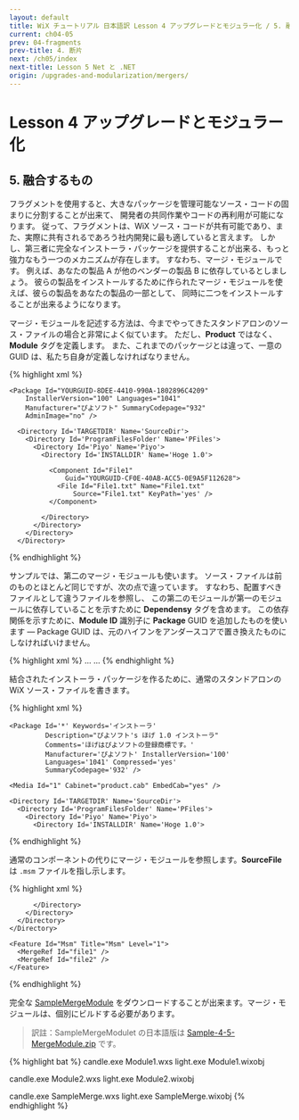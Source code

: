 ```yaml
---
layout: default
title: WiX チュートリアル 日本語訳 Lesson 4 アップグレードとモジュラー化 / 5. 融合するもの
current: ch04-05
prev: 04-fragments
prev-title: 4. 断片
next: /ch05/index
next-title: Lesson 5 Net と .NET
origin: /upgrades-and-modularization/mergers/
---
```

# Lesson 4 アップグレードとモジュラー化

## 5. 融合するもの

フラグメントを使用すると、大きなパッケージを管理可能なソース・コードの固まりに分割することが出来て、
開発者の共同作業やコードの再利用が可能になります。
従って、フラグメントは、WiX ソース・コードが共有可能であり、また、実際に共有されるであろう社内開発に最も適していると言えます。
しかし、第三者に完全なインストーラ・パッケージを提供することが出来る、もっと強力なもう一つのメカニズムが存在します。
すなわち、マージ・モジュールです。
例えば、あなたの製品 A が他のベンダーの製品 B に依存しているとしましょう。
彼らの製品をインストールするために作られたマージ・モジュールを使えば、彼らの製品をあなたの製品の一部として、
同時に二つをインストールすることが出来るようになります。

マージ・モジュールを記述する方法は、今までやってきたスタンドアロンのソース・ファイルの場合と非常によく似ています。
ただし、**Product** ではなく、**Module** タグを定義します。
また、これまでのパッケージとは違って、一意の GUID は、私たち自身が定義しなければなりません。

{% highlight xml %}
<?xml version='1.0' encoding='utf-8'?>
<Wix xmlns="http://schemas.microsoft.com/wix/2006/wi">
  <Module Id="File1" Language="1041" Codepage="932" Version="1.2.3">

    <Package Id="YOURGUID-8DEE-4410-990A-1802896C4209"
        InstallerVersion="100" Languages="1041"
        Manufacturer="ぴよソフト" SummaryCodepage="932"
        AdminImage="no" />

      <Directory Id='TARGETDIR' Name='SourceDir'>
        <Directory Id='ProgramFilesFolder' Name='PFiles'>
          <Directory Id='Piyo' Name='Piyo'>
            <Directory Id='INSTALLDIR' Name='Hoge 1.0'>

              <Component Id="File1"
                  Guid="YOURGUID-CF0E-40AB-ACC5-0E9A5F112628">
                <File Id="File1.txt" Name="File1.txt"
                    Source="File1.txt" KeyPath='yes' />
              </Component>

            </Directory>
          </Directory>
        </Directory>
      </Directory>

  </Module>
</Wix>
{% endhighlight %}

サンプルでは、第二のマージ・モジュールも使います。
ソース・ファイルは前のものとほとんど同じですが、次の点で違っています。
すなわち、配置すべきファイルとして違うファイルを参照し、
この第二のモジュールが第一のモジュールに依存していることを示すために **Dependensy** タグを含めます。
この依存関係を示すために、**Module ID** 識別子に **Package** GUID を追加したものを使います — 
Package GUID は、元のハイフンをアンダースコアで置き換えたものにしなければいけません。

{% highlight xml %}
  <Module Id="File2" Language="1041" Codepage="932" Version="1.2.3">
    ...
    <File Id="File2.txt" Name="File2.txt"
        Source="File2.txt" KeyPath='yes' />
    ...
    <Dependency
        RequiredId="File1.YOURGUID_8DEE_4410_990A_1802896C4209"
        RequiredLanguage="1041" RequiredVersion="1.2.3" />
  </Module>
{% endhighlight %}

結合されたインストーラ・パッケージを作るために、通常のスタンドアロンの WiX ソース・ファイルを書きます。

{% highlight xml %}
<?xml version='1.0' encoding='utf-8'?>
<Wix xmlns="http://schemas.microsoft.com/wix/2006/wi">
  <Product Name='ほげ 1.0'
           Id='YOURGUID-86C7-4D14-AEC0-86416A69ABDE'
           UpgradeCode='YOURGUID-7349-453F-94F6-BCB5110BA4FD'
           Language='1041' Codepage='932'
           Version='1.0.0' Manufacturer='ぴよソフト'>

    <Package Id='*' Keywords='インストーラ'
             Description="ぴよソフト's ほげ 1.0 インストーラ"
             Comments='ほげはぴよソフトの登録商標です。'
             Manufacturer='ぴよソフト' InstallerVersion='100'
             Languages='1041' Compressed='yes'
             SummaryCodepage='932' />

    <Media Id="1" Cabinet="product.cab" EmbedCab="yes" />

    <Directory Id='TARGETDIR' Name='SourceDir'>
      <Directory Id='ProgramFilesFolder' Name='PFiles'>
        <Directory Id='Piyo' Name='Piyo'>
          <Directory Id='INSTALLDIR' Name='Hoge 1.0'>
{% endhighlight %}

通常のコンポーネントの代りにマージ・モジュールを参照します。**SourceFile** は `.msm` ファイルを指し示します。

{% highlight xml %}
            <Merge Id="file1" Language="1041"
                   SourceFile="Module1.msm" DiskId="1" />
            <Merge Id="file2" Language="1041"
                   SourceFile="Module2.msm" DiskId="1" />

          </Directory>
        </Directory>
      </Directory>
    </Directory>

    <Feature Id="Msm" Title="Msm" Level="1">
      <MergeRef Id="file1" />
      <MergeRef Id="file2" />
    </Feature>

  </Product>
</Wix>
{% endhighlight %}

完全な [SampleMergeModule](https://www.firegiant.com/system/files/samples/SampleMergeModule.zip)
をダウンロードすることが出来ます。マージ・モジュールは、個別にビルドする必要があります。

> 訳註：SampleMergeModulet の日本語版は [Sample-4-5-MergeModule.zip](/samples/Sample-4-5-MergeModule.zip) です。

{% highlight bat %}
candle.exe Module1.wxs
light.exe Module1.wixobj

candle.exe Module2.wxs
light.exe Module2.wixobj

candle.exe SampleMerge.wxs
light.exe SampleMerge.wixobj
{% endhighlight %}
